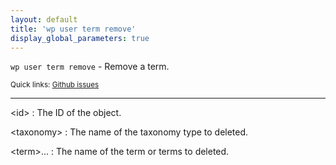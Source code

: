 ```yaml
---
layout: default
title: 'wp user term remove'
display_global_parameters: true
---
```


`wp user term remove` - Remove a term.

<small>Quick links: <a href="https://github.com/wp-cli/wp-cli/issues?q=is%3Aopen+label%3Acommand%3Auser-term-remove+sort%3Aupdated-desc">Github issues</a></small>

<hr />

&lt;id&gt;
: The ID of the object.

&lt;taxonomy&gt;
: The name of the taxonomy type to deleted.

&lt;term&gt;...
: The name of the term or terms to deleted.



